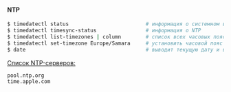 #### NTP


```bash
$ timedatectl status                         # информация о системном времени
$ timedatectl timesync-status                # информация о NTP 
$ timedatectl list-timezones | column        # список всех часовых поясов из каталога /usr/share/zoneinfo/
$ timedatectl set-timezone Europe/Samara     # установить часовой пояс
$ date                                       # выводит текущую дату и время
```

[Список NTP-серверов:](https://support.ntp.org/Servers/StratumTwoTimeServers)
```
pool.ntp.org
time.apple.com
```

